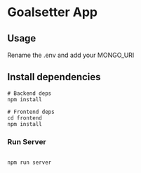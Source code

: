 # Goalsetter App

## Usage

Rename the .env and add your MONGO_URI

## Install dependencies

```
# Backend deps
npm install

# Frontend deps
cd frontend
npm install
```

### Run Server

```

npm run server
```
